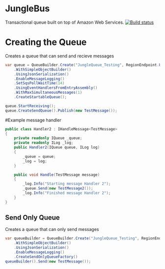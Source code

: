 # JungleBus
Transactional queue built on top of Amazon Web Services.
[![Build status](https://ci.appveyor.com/api/projects/status/3dxjsva48y40rp2y/branch/development?svg=true)](https://ci.appveyor.com/project/rfleming71/junglequeue/branch/development)

# Creating the Queue
Creates a queue that can send and recieve messages
```C#
var queue = QueueBuilder.Create("JungleQueue_Testing", RegionEndpoint.USEast1)
	.WithSimpleObjectBuilder()
	.UsingJsonSerialization()
	.EnableMessageLogging()
	.SetSqsPollWaitTime(14)
	.UsingEventHandlersFromEntryAssembly()
	.WithMaxSimultaneousMessages(1)
	.CreateStartableQueue();

queue.StartReceiving();
queue.CreateSendQueue().Publish(new TestMessage());
```

#Example message handler
```C#
public class Handler2 : IHandleMessage<TestMessage>
{
	private readonly IQueue _queue;
	private readonly ILog _log;
	public Handler2(IQueue queue, ILog log)
	{
		_queue = queue;
		_log = log;
	}

	public void Handle(TestMessage message)
	{
		_log.Info("Starting message Handler 2");
		_queue.Send(new TestMessage2());
		_log.Info("Finished message Handler 2");
	}
}
```

## Send Only Queue
Creates a queue that can only send messages
```C#
var queueBuilder = QueueBuilder.Create("JungleQueue_Testing", RegionEndpoint.USEast1)
	.WithSimpleObjectBuilder()
	.UsingJsonSerialization()
	.EnableMessageLogging()
	.CreateSendOnlyQueueFactory()
queueBuilder().Send(new TestMessage());
```
